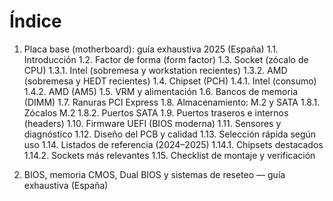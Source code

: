 # Índice

1. Placa base (motherboard): guía exhaustiva 2025 (España)
   1.1. Introducción
   1.2. Factor de forma (form factor)
   1.3. Socket (zócalo de CPU)
       1.3.1. Intel (sobremesa y workstation recientes)
       1.3.2. AMD (sobremesa y HEDT recientes)
   1.4. Chipset (PCH)
       1.4.1. Intel (consumo)
       1.4.2. AMD (AM5)
   1.5. VRM y alimentación
   1.6. Bancos de memoria (DIMM)
   1.7. Ranuras PCI Express
   1.8. Almacenamiento: M.2 y SATA
       1.8.1. Zócalos M.2
       1.8.2. Puertos SATA
   1.9. Puertos traseros e internos (headers)
   1.10. Firmware UEFI (BIOS moderna)
   1.11. Sensores y diagnóstico
   1.12. Diseño del PCB y calidad
   1.13. Selección rápida según uso
   1.14. Listados de referencia (2024–2025)
        1.14.1. Chipsets destacados
        1.14.2. Sockets más relevantes
   1.15. Checklist de montaje y verificación

2. BIOS, memoria CMOS, Dual BIOS y sistemas de reseteo — guía exhaustiva (España)
